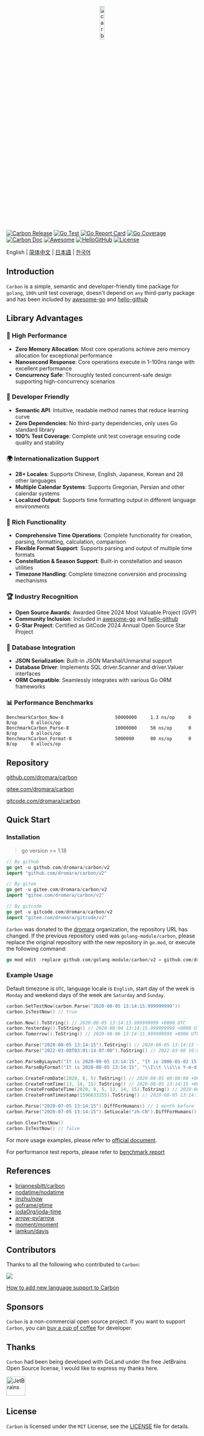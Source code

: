 <p align="center" style="margin-bottom: -10px"><a href="https://carbon.go-pkg.com/zh" target="_blank"><img src="https://carbon.go-pkg.com/logo.svg?v=2.6.x" width="15%" alt="carbon" /></a></p>

[![Carbon Release](https://img.shields.io/github/release/dromara/carbon.svg)](https://github.com/dromara/carbon/releases)
[![Go Test](https://github.com/dromara/carbon/actions/workflows/test.yml/badge.svg)](https://github.com/dromara/carbon/actions)
[![Go Report Card](https://goreportcard.com/badge/github.com/dromara/carbon/v2)](https://goreportcard.com/report/github.com/dromara/carbon/v2)
[![Go Coverage](https://codecov.io/gh/dromara/carbon/branch/master/graph/badge.svg)](https://codecov.io/gh/dromara/carbon)
[![Carbon Doc](https://img.shields.io/badge/go.dev-reference-brightgreen?logo=go&logoColor=white&style=flat)](https://pkg.go.dev/github.com/dromara/carbon/v2)
[![Awesome](https://awesome.re/badge-flat2.svg)](https://github.com/avelino/awesome-go#date-and-time)
[![HelloGitHub](https://api.hellogithub.com/v1/widgets/recommend.svg?rid=0eddd8c3469549b7b246f85a83d1c42e&claim_uid=kKBvMpyxSgLhmJO&theme=small)](https://hellogithub.com/en/repository/dromara/carbon)
[![License](https://img.shields.io/github/license/dromara/carbon)](https://github.com/dromara/carbon/blob/master/LICENSE)

English | [简体中文](README.cn.md) | [日本語](README.ja.md) | [한국어](README.ko.md)

## Introduction

`Carbon` is a simple, semantic and developer-friendly time package for `golang`, `100%` unit test coverage, doesn't depend on `any` third-party package and has been included by [awesome-go](https://github.com/avelino/awesome-go#date-and-time "awesome-go") and [hello-github](https://hellogithub.com/en/repository/dromara/carbon "hello-github")

## Library Advantages

### 🚀 High Performance
- **Zero Memory Allocation**: Most core operations achieve zero memory allocation for exceptional performance
- **Nanosecond Response**: Core operations execute in 1-100ns range with excellent performance
- **Concurrency Safe**: Thoroughly tested concurrent-safe design supporting high-concurrency scenarios

### 🔧 Developer Friendly
- **Semantic API**: Intuitive, readable method names that reduce learning curve
- **Zero Dependencies**: No third-party dependencies, only uses Go standard library
- **100% Test Coverage**: Complete unit test coverage ensuring code quality and stability

### 🌍 Internationalization Support
- **28+ Locales**: Supports Chinese, English, Japanese, Korean and 28 other languages
- **Multiple Calendar Systems**: Supports Gregorian, Persian and other calendar systems
- **Localized Output**: Supports time formatting output in different language environments

### 📅 Rich Functionality
- **Comprehensive Time Operations**: Complete functionality for creation, parsing, formatting, calculation, comparison
- **Flexible Format Support**: Supports parsing and output of multiple time formats
- **Constellation & Season Support**: Built-in constellation and season utilities
- **Timezone Handling**: Complete timezone conversion and processing mechanisms

### 🏆 Industry Recognition
- **Open Source Awards**: Awarded Gitee 2024 Most Valuable Project (GVP)
- **Community Inclusion**: Included in [awesome-go](https://github.com/avelino/awesome-go#date-and-time) and [hello-github](https://hellogithub.com/en/repository/dromara/carbon)
- **G-Star Project**: Certified as GitCode 2024 Annual Open Source Star Project

### 💾 Database Integration
- **JSON Serialization**: Built-in JSON Marshal/Unmarshal support
- **Database Driver**: Implements SQL driver.Scanner and driver.Valuer interfaces
- **ORM Compatible**: Seamlessly integrates with various Go ORM frameworks

### 📊 Performance Benchmarks
```
BenchmarkCarbon_Now-8                   50000000     1.3 ns/op     0 B/op     0 allocs/op
BenchmarkCarbon_Parse-8                 10000000     50 ns/op      0 B/op     0 allocs/op
BenchmarkCarbon_Format-8                5000000      80 ns/op      0 B/op     0 allocs/op
```

## Repository

[github.com/dromara/carbon](https://github.com/dromara/carbon "github.com/dromara/carbon")

[gitee.com/dromara/carbon](https://gitee.com/dromara/carbon "gitee.com/dromara/carbon")

[gitcode.com/dromara/carbon](https://gitcode.com/dromara/carbon "gitcode.com/dromara/carbon")

## Quick Start

### Installation
> go version >= 1.18

```go
// By github
go get -u github.com/dromara/carbon/v2
import "github.com/dromara/carbon/v2"

// By gitee
go get -u gitee.com/dromara/carbon/v2
import "gitee.com/dromara/carbon/v2"

// By gitcode
go get -u gitcode.com/dromara/carbon/v2
import "gitee.com/dromara/gitcode/v2"
```

`Carbon` was donated to the [dromara](https://dromara.org/ "dromara") organization, the repository URL has changed. If
the previous repository used was `golang-module/carbon`, please replace the original repository with the new repository
in `go.mod`, or execute the following command:

```go
go mod edit -replace github.com/golang-module/carbon/v2 = github.com/dromara/carbon/v2
```

### Example Usage
Default timezone is `UTC`, language locale is `English`, start day of the week is `Monday` and weekend days of the week
are `Saturday` and `Sunday`.

```go
carbon.SetTestNow(carbon.Parse("2020-08-05 13:14:15.999999999"))
carbon.IsTestNow() // true

carbon.Now().ToString() // 2020-08-05 13:14:15.999999999 +0000 UTC
carbon.Yesterday().ToString() // 2020-08-04 13:14:15.999999999 +0000 UTC
carbon.Tomorrow().ToString() // 2020-08-06 13:14:15.999999999 +0000 UTC

carbon.Parse("2020-08-05 13:14:15").ToString() // 2020-08-05 13:14:15 +0000 UTC
carbon.Parse("2022-03-08T03:01:14-07:00").ToString() // 2022-03-08 10:01:14 +0000 UTC

carbon.ParseByLayout("It is 2020-08-05 13:14:15", "It is 2006-01-02 15:04:05").ToString() // 2020-08-05 13:14:15 +0000 UTC
carbon.ParseByFormat("It is 2020-08-05 13:14:15", "\\I\\t \\i\\s Y-m-d H:i:s").ToString() // 2020-08-05 13:14:15 +0000 UTC

carbon.CreateFromDate(2020, 8, 5).ToString() // 2020-08-05 00:00:00 +0000 UTC
carbon.CreateFromTime(13, 14, 15).ToString() // 2020-08-05 13:14:15 +0000 UTC
carbon.CreateFromDateTime(2020, 8, 5, 13, 14, 15).ToString() // 2020-08-05 13:14:15 +0000 UTC
carbon.CreateFromTimestamp(1596633255).ToString() // 2020-08-05 13:14:15 +0000 UTC

carbon.Parse("2020-07-05 13:14:15").DiffForHumans() // 1 month before
carbon.Parse("2020-07-05 13:14:15").SetLocale("zh-CN").DiffForHumans() // 1 月前

carbon.ClearTestNow()
carbon.IsTestNow() // false
```

For more usage examples, please refer to <a href="https://carbon.go-pkg.com" target="_blank">official document</a>. 

For performance test reports, please refer to [benchmark report](BENCHMARK.md)

## References

* [briannesbitt/carbon](https://github.com/briannesbitt/Carbon)
* [nodatime/nodatime](https://github.com/nodatime/nodatime)
* [jinzhu/now](https://github.com/jinzhu/now)
* [goframe/gtime](https://github.com/gogf/gf/tree/master/os/gtime)
* [jodaOrg/joda-time](https://github.com/jodaOrg/joda-time)
* [arrow-py/arrow](https://github.com/arrow-py/arrow)
* [moment/moment](https://github.com/moment/moment)
* [iamkun/dayjs](https://github.com/iamkun/dayjs)

## Contributors
Thanks to all the following who contributed to `Carbon`:

<a href="https://github.com/dromara/carbon/graphs/contributors"><img src="https://contrib.rocks/image?repo=dromara/carbon&max=100&columns=16" /></a>

[How to add new language support to Carbon](CONTRIBUTING.md)

## Sponsors

`Carbon` is a non-commercial open source project. If you want to support `Carbon`, you can [buy a cup of coffee](https://carbon.go-pkg.com/sponsor.html) for developer.

## Thanks

`Carbon` had been being developed with GoLand under the free JetBrains Open Source license, I would like to express my
thanks here.

<a href="https://www.jetbrains.com" target="_blank"><img src="https://carbon.go-pkg.com/jetbrains.svg?v=2.6.x" height="50" alt="JetBrains"/></a>

## License

`Carbon` is licensed under the `MIT` License, see the [LICENSE](./LICENSE) file for details.
